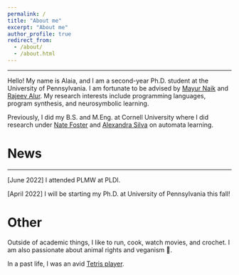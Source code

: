 ```yaml
---
permalink: /
title: "About me"
excerpt: "About me"
author_profile: true
redirect_from: 
  - /about/
  - /about.html
---
```


---

Hello! My name is Alaia, and I am a second-year Ph.D. student at the University of Pennsylvania. I am fortunate to be advised by [Mayur Naik](https://www.cis.upenn.edu/~mhnaik/) and [Rajeev Alur](https://www.cis.upenn.edu/~alur/). My research interests include programming languages, program synthesis, and neurosymbolic learning.

Previously, I did my B.S. and M.Eng. at Cornell University where I did research under [Nate Foster](https://www.cs.cornell.edu/~jnfoster/) and [Alexandra Silva](https://alexandrasilva.org/) on automata learning.

# News
---

\[June 2022\] I attended PLMW at PLDI.

\[April 2022\] I will be starting my Ph.D. at University of Pennsylvania this fall!

# Other

Outside of academic things, I like to run, cook, watch movies, and crochet. I am also passionate about animal rights and veganism 🌱.

In a past life, I was an avid [Tetris player](https://jstris.jezevec10.com/u/Alaia/stats).
